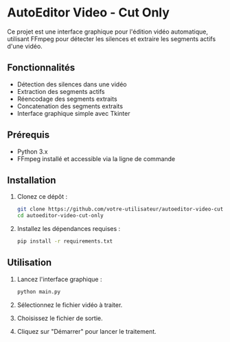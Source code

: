 # AutoEditor Video - Cut Only

Ce projet est une interface graphique pour l'édition vidéo automatique, utilisant FFmpeg pour détecter les silences et extraire les segments actifs d'une vidéo.

## Fonctionnalités

- Détection des silences dans une vidéo
- Extraction des segments actifs
- Réencodage des segments extraits
- Concatenation des segments extraits
- Interface graphique simple avec Tkinter

## Prérequis

- Python 3.x
- FFmpeg installé et accessible via la ligne de commande

## Installation

1. Clonez ce dépôt :
    ```bash
    git clone https://github.com/votre-utilisateur/autoeditor-video-cut-only.git
    cd autoeditor-video-cut-only
    ```

2. Installez les dépendances requises :
    ```bash
    pip install -r requirements.txt
    ```

## Utilisation

1. Lancez l'interface graphique :
    ```bash
    python main.py
    ```

2. Sélectionnez le fichier vidéo à traiter.
3. Choisissez le fichier de sortie.
4. Cliquez sur "Démarrer" pour lancer le traitement.
